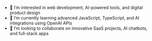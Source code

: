 - 👀 I’m interested in web development, AI-powered tools, and digital product design  
- 🌱 I’m currently learning advanced JavaScript, TypeScript, and AI integrations using OpenAI APIs  
- 💞️ I’m looking to collaborate on innovative SaaS projects, AI chatbots, and full-stack apps  
  

<!---
keenaan33/keenaan33 is a ✨ special ✨ repository because its `README.md` (this file) appears on your GitHub profile.
You can click the Preview link to take a look at your changes.
--->
